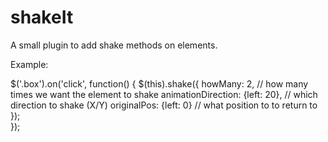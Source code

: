 # shakeIt
A small plugin to add shake methods on elements.

Example:

$('.box').on('click', function() {
	$(this).shake({
	  howMany: 2, // how many times we want the element to shake
	  animationDirection: {left: 20}, // which direction to shake (X/Y)
	  originalPos: {left: 0} // what position to to return to
  	});		
});
